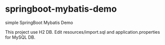 # springboot-mybatis-demo
simple SpringBoot Mybatis Demo

This project use H2 DB. 
Edit resources/import.sql and application.properties for MySQL DB.
